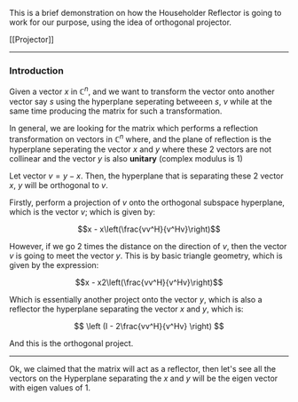 This is a brief demonstration on how the Householder Reflector is going to work for our purpose, using the idea of orthogonal projector. 

[[Projector]]

---

### Introduction

Given a vector $x$ in $\mathbb{C}^n$, and we want to transform the vector onto another vector say $s$ using the hyperplane seperating betweeen $s$, $v$ while at the same time producing the matrix for such a transformation. 

In general, we are looking for the matrix which performs a reflection transformation on vectors in $\mathbb{C}^n$ where, and the plane of reflection is the hyperplane seperating the vector $x$ and $y$ where these 2 vectors are not collinear and the vector $y$ is also **unitary** (complex modulus is 1)

Let vector $v = y - x$. Then, the hyperplane that is separating these 2 vector $x$, $y$ will be orthogonal to $v$.

Firstly, perform a projection of $v$ onto the orthogonal subspace hyperplane, which is the vector $v$; which is given by: 

$$x - x\left(\frac{vv^H}{v^Hv}\right)$$

However, if we go 2 times the distance on the direction of $v$, then the vector $v$ is going to meet the vector $y$. This is by basic triangle geometry, which is given by the expression: 

$$x - x2\left(\frac{vv^H}{v^Hv}\right)$$

Which is essentially another project onto the vector $y$, which is also a reflector the hyperplane separating the vector $x$ and $y$, which is: 

$$
\left (I - 2\frac{vv^H}{v^Hv} \right)
$$

And this is the orthogonal project. 

---
Ok, we claimed that the matrix will act as a reflector, then let's see all the vectors on the Hyperplane separating the $x$ and $y$ will be the eigen vector with eigen values of 1. 

